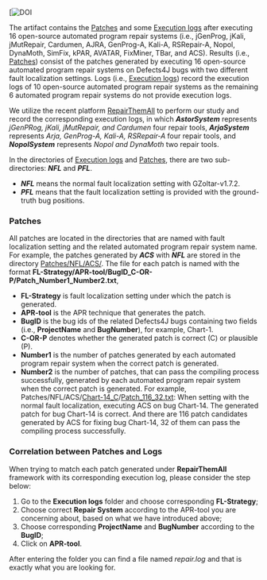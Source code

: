 [![DOI](https://doi.org/10.6084/m9.figshare.11859954.v1)

The artifact contains the [Patches](https://github.com/APRStudy/APRStudy/tree/master/Patches) and some [Execution logs](https://github.com/APRStudy/APRStudy/tree/master/Execution%20logs) after executing 16 open-source automated program repair systems (i.e., jGenProg, jKali, jMutRepair, Cardumen, AJRA, GenProg-A, Kali-A, RSRepair-A, Nopol,  DynaMoth, SimFix, kPAR, AVATAR, FixMiner, TBar, and ACS).
Results (i.e., [Patches](https://github.com/APRStudy/APRStudy/tree/master/Patches)) consist of the patches generated by executing 16 open-source automated program repair systems on Defects4J bugs with two different fault localization settings. 
Logs (i.e., [Execution logs](https://github.com/APRStudy/APRStudy/tree/master/Execution%20logs)) record the execution logs of 10 open-source automated program repair systems as the remaining 6 automated program repair systems do not provide execution logs. 

We utilize the recent platform [RepairThemAll](https://github.com/program-repair/RepairThemAll) to perform our study and record the corresponding execution logs, in which ***AstorSystem*** represents _jGenPRog, jKali, jMutRepair, and Cardumen_ four repair tools, ***ArjaSystem*** represents _Arja, GenProg-A, Kali-A, RSRepair-A_ four repair tools, and ***NopolSystem*** represents _Nopol and DynaMoth_ two repair tools.

In the directories of [Execution logs](https://github.com/APRStudy/APRStudy/tree/master/Execution%20logs) and  [Patches](https://github.com/APRStudy/APRStudy/tree/master/Patches), there are two sub-directories: ***NFL*** and ***PFL***.
 - ***NFL*** means the normal fault localization setting with GZoltar-v1.7.2.
 - ***PFL*** means that the fault localization setting is provided with the ground-truth bug positions.


### Patches
All patches are located in the directories that are named with fault localization setting and the related automated program repair system name.
For example, the patches generated by ***ACS*** with ***NFL*** are stored in the directory [Patches/NFL/ACS/](https://github.com/APRStudy/APRStudy/tree/master/Patches/NFL/ACS).
The file for each patch is named with the format **FL-Strategy/APR-tool/BugID_C-OR-P/Patch_Number1_Number2.txt**,
 - **FL-Strategy** is fault localization setting under which the patch is generated.
 - **APR-tool** is the APR technique that generates the patch.
 - **BugID** is the bug ids of the related Defects4J bugs containing two fields (i.e., **ProjectName** and **BugNumber**), for example, Chart-1.
 - **C-OR-P** denotes whether the generated patch is correct (C) or plausible (P).
 - **Number1** is the number of patches generated by each automated program repair system when the correct patch is generated.
 - **Number2** is the number of patches, that can pass the compiling process successfully, generated by each automated program repair system when the correct patch is generated.
 For example, Patches/NFL/ACS/[Chart-14_C](https://github.com/APRStudy/APRStudy/tree/master/Patches/NFL/ACS/Chart-14_C)/[Patch_116_32.txt](https://github.com/APRStudy/APRStudy/tree/master/Patches/NFL/ACS/Chart-14_C/Patch_116_32.txt): When setting with the normal fault localization, executing ACS on bug Chart-14. The generated patch for bug Chart-14 is correct.
 And there are 116 patch candidates generated by ACS for fixing bug Chart-14, 32 of them can pass the compiling process successfully.
 
### Correlation between Patches and Logs
When trying to match each patch generated under **RepairThemAll** framework with its corresponding execution log, please consider the step below:

1. Go to the **Execution logs** folder and choose corresponding **FL-Strategy**;
2. Choose correct **Repair System** according to the APR-tool you are concerning about, based on what we have introduced above;
3. Choose corresponding **ProjectName** and **BugNumber** according to the **BugID**;
4. Click on **APR-tool**.  

After entering the folder you can find a file named _repair.log_ and that is exactly what you are looking for.

